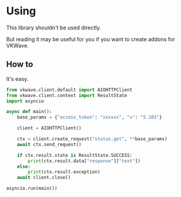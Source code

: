 # Using

This library shouldn't be used directly. 

But reading it may be useful for you if you want to create addons for VKWave.

## How to

It's easy.

```python
from vkwave.client.default import AIOHTTPClient
from vkwave.client.context import ResultState
import asyncio

async def main():
    base_params = {"access_token": "xxxxxx", "v": "5.103"}

    client = AIOHTTPClient()

    ctx = client.create_request("status.get", **base_params)
    await ctx.send_request()

    if ctx.result.state is ResultState.SUCCESS:
        print(ctx.result.data["response"]["text"])
    else:
        print(ctx.result.exception)
    await client.close()

asyncio.run(main())
```
